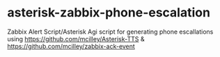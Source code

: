 # asterisk-zabbix-phone-escalation
Zabbix Alert Script/Asterisk Agi script for generating phone escallations using https://github.com/mcilley/Asterisk-TTS & https://github.com/mcilley/zabbix-ack-event
